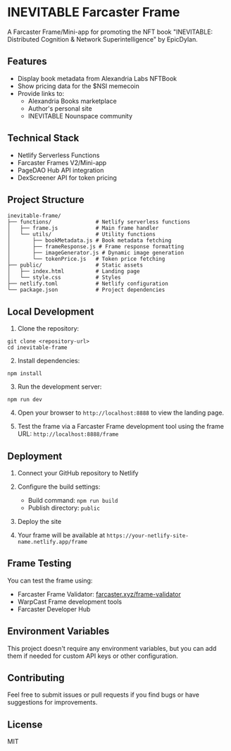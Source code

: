 # INEVITABLE Farcaster Frame

A Farcaster Frame/Mini-app for promoting the NFT book "INEVITABLE: Distributed Cognition & Network Superintelligence" by EpicDylan.

## Features

- Display book metadata from Alexandria Labs NFTBook
- Show pricing data for the $NSI memecoin
- Provide links to:
  - Alexandria Books marketplace
  - Author's personal site
  - INEVITABLE Nounspace community

## Technical Stack

- Netlify Serverless Functions
- Farcaster Frames V2/Mini-app
- PageDAO Hub API integration
- DexScreener API for token pricing

## Project Structure

```
inevitable-frame/
├── functions/              # Netlify serverless functions
│   ├── frame.js            # Main frame handler
│   └── utils/              # Utility functions
│       ├── bookMetadata.js # Book metadata fetching
│       ├── frameResponse.js # Frame response formatting
│       ├── imageGenerator.js # Dynamic image generation
│       └── tokenPrice.js   # Token price fetching
├── public/                 # Static assets
│   ├── index.html          # Landing page
│   └── style.css           # Styles
├── netlify.toml            # Netlify configuration
└── package.json            # Project dependencies
```

## Local Development

1. Clone the repository:
```
git clone <repository-url>
cd inevitable-frame
```

2. Install dependencies:
```
npm install
```

3. Run the development server:
```
npm run dev
```

4. Open your browser to `http://localhost:8888` to view the landing page.

5. Test the frame via a Farcaster Frame development tool using the frame URL: `http://localhost:8888/frame`

## Deployment

1. Connect your GitHub repository to Netlify

2. Configure the build settings:
   - Build command: `npm run build`
   - Publish directory: `public`

3. Deploy the site

4. Your frame will be available at `https://your-netlify-site-name.netlify.app/frame`

## Frame Testing

You can test the frame using:

- Farcaster Frame Validator: [farcaster.xyz/frame-validator](https://farcaster.xyz/frame-validator)
- WarpCast Frame development tools
- Farcaster Developer Hub

## Environment Variables

This project doesn't require any environment variables, but you can add them if needed for custom API keys or other configuration.

## Contributing

Feel free to submit issues or pull requests if you find bugs or have suggestions for improvements.

## License

MIT